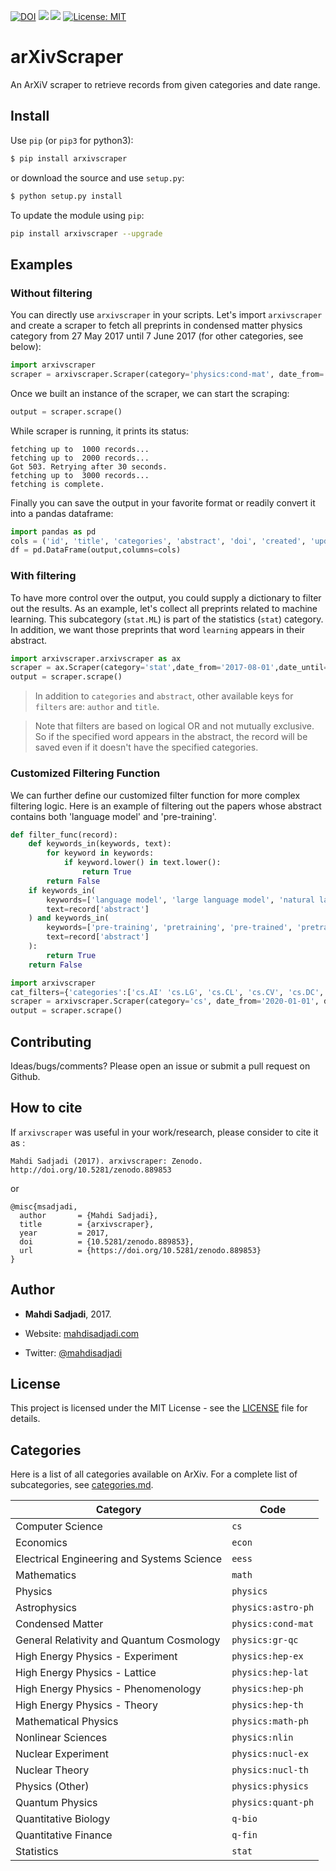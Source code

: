 [![DOI](https://zenodo.org/badge/DOI/10.5281/zenodo.889853.svg)](https://doi.org/10.5281/zenodo.889853)
![](https://github.com/mahdisadjadi/arxivscraper/workflows/CI/badge.svg)
![](https://github.com/mahdisadjadi/arxivscraper/workflows/Publish%20to%20PyPi/badge.svg)
[![License: MIT](https://img.shields.io/badge/License-MIT-yellow.svg)](https://opensource.org/licenses/MIT)

# arXivScraper
An ArXiV scraper to retrieve records from given categories and date range.

## Install

Use `pip` (or `pip3` for python3):

```bash
$ pip install arxivscraper
```

or download the source and use `setup.py`:

```bash
$ python setup.py install
```

To update the module using `pip`:
```bash
pip install arxivscraper --upgrade
```

## Examples

### Without filtering

You can directly use `arxivscraper` in your scripts. Let's import `arxivscraper`
and create a scraper to fetch all preprints in condensed matter physics category
from 27 May 2017 until 7 June 2017 (for other categories, see below):

```python
import arxivscraper
scraper = arxivscraper.Scraper(category='physics:cond-mat', date_from='2017-05-27',date_until='2017-06-07')
```
Once we built an instance of the scraper, we can start the scraping:

```python
output = scraper.scrape()
```
While scraper is running, it prints its status:

```
fetching up to  1000 records...
fetching up to  2000 records...
Got 503. Retrying after 30 seconds.
fetching up to  3000 records...
fetching is complete.
```

Finally you can save the output in your favorite format or readily convert it into a pandas dataframe:
```python
import pandas as pd
cols = ('id', 'title', 'categories', 'abstract', 'doi', 'created', 'updated', 'authors')
df = pd.DataFrame(output,columns=cols)
```

### With filtering
To have more control over the output, you could supply a dictionary to filter out the results. As an example, let's collect all preprints related to machine learning. This subcategory (`stat.ML`) is part of the statistics (`stat`) category. In addition, we want those preprints that word `learning` appears in their abstract.

```python
import arxivscraper.arxivscraper as ax
scraper = ax.Scraper(category='stat',date_from='2017-08-01',date_until='2017-08-10',t=10, filters={'categories':['stat.ml'],'abstract':['learning']})
output = scraper.scrape()
```

> In addition to `categories` and `abstract`, other available keys for `filters` are: `author` and `title`.

> Note that filters are based on logical OR and not mutually exclusive. So if the specified word appears in the abstract,
the record will be saved even if it doesn't have the specified categories.

### Customized Filtering Function
We can further define our customized filter function for more complex filtering logic. Here is an example of filtering out the papers whose abstract contains both 'language model' and 'pre-training'. 
```python
def filter_func(record):
    def keywords_in(keywords, text):
        for keyword in keywords:
            if keyword.lower() in text.lower():
                return True
        return False
    if keywords_in(
        keywords=['language model', 'large language model', 'natural language', 'nlp', 'nlu', 'nlg'],
        text=record['abstract']
    ) and keywords_in(
        keywords=['pre-training', 'pretraining', 'pre-trained', 'pretrained'],
        text=record['abstract']
    ):
        return True
    return False

import arxivscraper
cat_filters={'categories':['cs.AI' 'cs.LG', 'cs.CL', 'cs.CV', 'cs.DC', 'cs.GL', 'cs.GT', 'cs.IR', 'cs.IT', 'cs.MM']}
scraper = arxivscraper.Scraper(category='cs', date_from='2020-01-01', date_until='2024-01-22', filters=cat_filters, filter_func=filter_func)
output = scraper.scrape()
```

## Contributing
Ideas/bugs/comments? Please open an issue or submit a pull request on Github.

## How to cite
If `arxivscraper` was useful in your work/research, please consider to cite it as :
```
Mahdi Sadjadi (2017). arxivscraper: Zenodo. http://doi.org/10.5281/zenodo.889853
```

or
```
@misc{msadjadi,
  author       = {Mahdi Sadjadi},
  title        = {arxivscraper},
  year         = 2017,
  doi          = {10.5281/zenodo.889853},
  url          = {https://doi.org/10.5281/zenodo.889853}
}
```

## Author
* **Mahdi Sadjadi**, 2017.

* Website: [mahdisadjadi.com](http://mahdisadjadi.com)

* Twitter: [@mahdisadjadi](http://twitter.com/MahdiSadjadi)

## License
This project is licensed under the MIT License - see the [LICENSE](LICENSE) file for details.

## Categories
Here is a list of all categories available on ArXiv. For a complete list of subcategories, see [categories.md](categories.md).

| Category | Code |
| --- | --- |
| Computer Science | `cs` |
| Economics | `econ` |
| Electrical Engineering and Systems Science | `eess` |
| Mathematics | `math` |
| Physics | `physics` |
| Astrophysics | `physics:astro-ph` |
| Condensed Matter | `physics:cond-mat` |
| General Relativity and Quantum Cosmology | `physics:gr-qc` |
| High Energy Physics - Experiment | `physics:hep-ex` |
| High Energy Physics - Lattice | `physics:hep-lat` |
| High Energy Physics - Phenomenology | `physics:hep-ph` |
| High Energy Physics - Theory | `physics:hep-th` |
| Mathematical Physics | `physics:math-ph` |
| Nonlinear Sciences | `physics:nlin` |
| Nuclear Experiment | `physics:nucl-ex` |
| Nuclear Theory | `physics:nucl-th` |
| Physics (Other) | `physics:physics` |
| Quantum Physics | `physics:quant-ph` |
| Quantitative Biology | `q-bio` |
| Quantitative Finance | `q-fin` |
| Statistics | `stat` |

